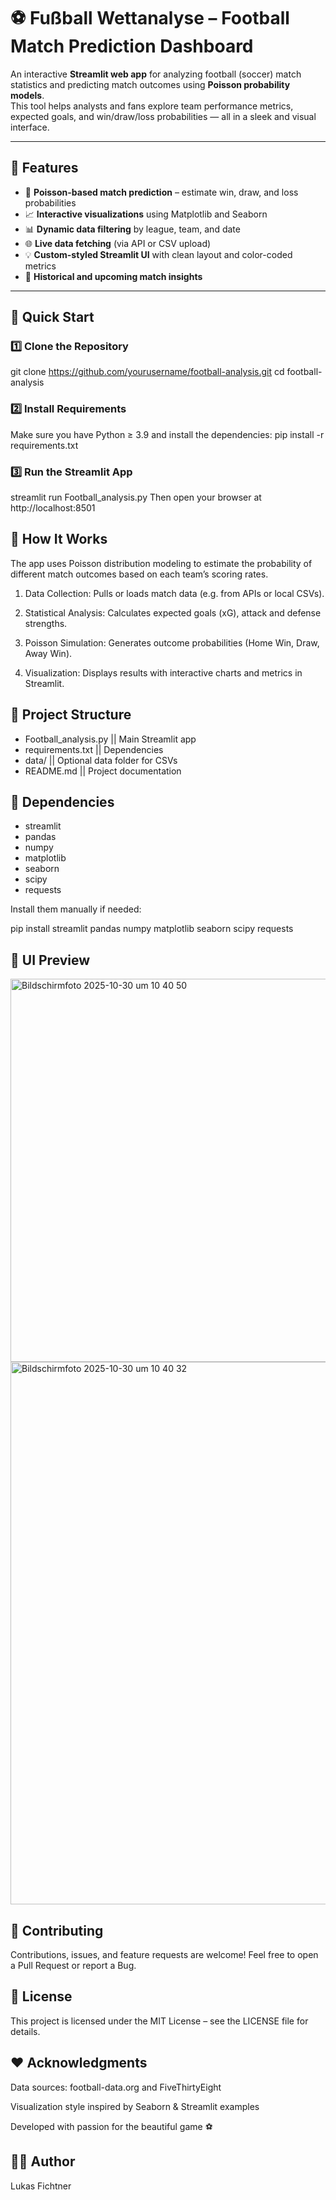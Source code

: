 # ⚽ Fußball Wettanalyse – Football Match Prediction Dashboard

An interactive **Streamlit web app** for analyzing football (soccer) match statistics and predicting match outcomes using **Poisson probability models**.  
This tool helps analysts and fans explore team performance metrics, expected goals, and win/draw/loss probabilities — all in a sleek and visual interface.

---

## 🌟 Features

- 🧮 **Poisson-based match prediction** – estimate win, draw, and loss probabilities  
- 📈 **Interactive visualizations** using Matplotlib and Seaborn  
- 📊 **Dynamic data filtering** by league, team, and date  
- 🌐 **Live data fetching** (via API or CSV upload)  
- 💡 **Custom-styled Streamlit UI** with clean layout and color-coded metrics  
- 📅 **Historical and upcoming match insights**

---

## 🚀 Quick Start

### 1️⃣ Clone the Repository
 git clone https://github.com/yourusername/football-analysis.git
 cd football-analysis 

### 2️⃣ Install Requirements
Make sure you have Python ≥ 3.9 and install the dependencies:
pip install -r requirements.txt

### 3️⃣ Run the Streamlit App
streamlit run Football_analysis.py
Then open your browser at http://localhost:8501


## 🧠 How It Works
The app uses Poisson distribution modeling to estimate the probability of different match outcomes based on each team’s scoring rates.

1. Data Collection:
Pulls or loads match data (e.g. from APIs or local CSVs).

2. Statistical Analysis:
Calculates expected goals (xG), attack and defense strengths.

3. Poisson Simulation:
Generates outcome probabilities (Home Win, Draw, Away Win).

4. Visualization:
Displays results with interactive charts and metrics in Streamlit.


## 📂 Project Structure

- Football_analysis.py      || Main Streamlit app
- requirements.txt          || Dependencies
- data/                     || Optional data folder for CSVs
- README.md                 || Project documentation


## 🧩 Dependencies

- streamlit
- pandas
- numpy
- matplotlib
- seaborn
- scipy
- requests

Install them manually if needed:

pip install streamlit pandas numpy matplotlib seaborn scipy requests

## 🎨 UI Preview

<img width="1417" height="613" alt="Bildschirmfoto 2025-10-30 um 10 40 50" src="https://github.com/user-attachments/assets/bd2e1c51-6370-4015-9b9f-37638dcdafce" />

<img width="1154" height="868" alt="Bildschirmfoto 2025-10-30 um 10 40 32" src="https://github.com/user-attachments/assets/47a96355-9b8e-4bee-a844-cd13482bff75" />


## 🤝 Contributing
Contributions, issues, and feature requests are welcome!
Feel free to open a Pull Request or report a Bug.


## 🧾 License
This project is licensed under the MIT License – see the LICENSE file for details.

## ❤️ Acknowledgments
Data sources: football-data.org and FiveThirtyEight

Visualization style inspired by Seaborn & Streamlit examples

Developed with passion for the beautiful game ⚽

## 👨‍💻 Author
Lukas Fichtner
